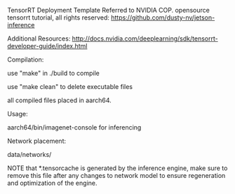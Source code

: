TensorRT Deployment Template
Referred to NVIDIA COP. opensource tensorrt tutorial, all rights reserved:
https://github.com/dusty-nv/jetson-inference

Additional Resources:
http://docs.nvidia.com/deeplearning/sdk/tensorrt-developer-guide/index.html

Compilation:

use "make" in ./build to compile

use "make clean" to delete executable files 

all compiled files placed in aarch64. 

Usage:

aarch64/bin/imagenet-console <inputfile> for inferencing

Network placement:

data/networks/

NOTE that *.tensorcache is generated by the inference engine, make sure to remove this file after any changes to network model to ensure regeneration and optimization of the engine.
